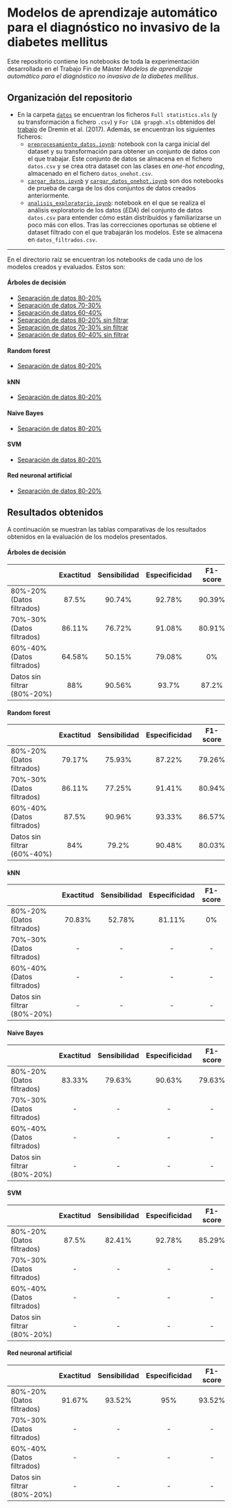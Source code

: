 # Modelos de aprendizaje automático para el diagnóstico no invasivo de la diabetes mellitus

Este repositorio contiene los notebooks de toda la experimentación desarrollada en el Trabajo Fin de Máster *Modelos de aprendizaje automático para el diagnóstico no invasivo de la diabetes mellitus*.

## Organización del repositorio

- En la carpeta [`datos`](./datos) se encuentran los ficheros `Full statistics.xls` (y su transformación a fichero `.csv`) y `For LDA grapgh.xls` obtenidos del [trabajo](https://zenodo.org/record/2525358#.YbFAQNDMLIX) de Dremin et al. (2017). Además, se encuentran los siguientes ficheros:
	* [`preprocesamiento_datos.ipynb`](./datos/preprocesamiento_datos.ipynb): notebook con la carga inicial del dataset y su transformación para obtener un conjunto de datos con el que trabajar. Este conjunto de datos se almacena en el fichero `datos.csv` y se crea otra dataset con las clases en _one-hot encoding_, almacenado en el fichero `datos_onehot.csv`.
	* [`cargar_datos.ipynb`](./datos/cargar_datos.ipynb) y [`cargar_datos_onehot.ipynb`](./datos/cargar_datos_onehot.ipynb) son dos notebooks de prueba de carga de los dos conjuntos de datos creados anteriormente.
	* [`analisis_exploratorio.ipynb`](./datos/analisis_exploratorio.ipynb): notebook en el que se realiza el análisis exploratorio de los datos (_EDA_) del conjunto de datos `datos.csv` para entender cómo están distribuidos y familiarizarse un poco más con ellos. Tras las correcciones oportunas se obtiene el dataset filtrado con el que trabajarán los modelos. Este se almacena en `datos_filtrados.csv`.

---

En  el directorio raíz se encuentran los notebooks de cada uno de los modelos creados y evaluados. Estos son:
#### Árboles de decisión
- [Separación de datos 80-20%](./arboles_decision_80-20.ipynb)
- [Separación de datos 70-30%](./arboles_decision_70-30.ipynb)
- [Separación de datos 60-40%](./arboles_decision_60-40.ipynb)
- [Separación de datos 80-20% sin filtrar](./arboles_decision_80-20_raw.ipynb)
- [Separación de datos 70-30% sin filtrar](./arboles_decision_70-30_raw.ipynb)
- [Separación de datos 60-40% sin filtrar](./arboles_decision_60-40_raw.ipynb)


#### Random forest
- [Separación de datos 80-20%](./random_forest_80-20.ipynb)


#### kNN
- [Separación de datos 80-20%](./knn_80-20.ipynb)


#### Naive Bayes
- [Separación de datos 80-20%](./naive_bayes_80-20.ipynb)


#### SVM
- [Separación de datos 80-20%](./svm_80-20.ipynb)


#### Red neuronal artificial
- [Separación de datos 80-20%](./red_neuronal_80-20.ipynb)

## Resultados obtenidos
A continuación se muestran las tablas comparativas de los resultados obtenidos en la evaluación de los modelos presentados.

#### Árboles de decisión

|  | Exactitud | Sensibilidad | Especificidad | F1-score |
| --- |:---:|:---:|:---:|:---:|
| 80%-20% (Datos filtrados) | 87.5% | 90.74% | 92.78% | 90.39% |
| 70%-30% (Datos filtrados) | 86.11% | 76.72% | 91.08% | 80.91% |
| 60%-40% (Datos filtrados) | 64.58% | 50.15% | 79.08% | 0% |
| Datos sin filtrar (80%-20%) | 88% | 90.56% | 93.7% | 87.2% |

#### Random forest

|  | Exactitud | Sensibilidad | Especificidad | F1-score |
| --- |:---:|:---:|:---:|:---:|
| 80%-20% (Datos filtrados) | 79.17% | 75.93% | 87.22% | 79.26% |
| 70%-30% (Datos filtrados) | 86.11% | 77.25% | 91.41% | 80.94% |
| 60%-40% (Datos filtrados) | 87.5% | 90.96% | 93.33% | 86.57% |
| Datos sin filtrar (60%-40%) | 84% | 79.2% | 90.48% | 80.03% |

#### kNN

|  | Exactitud | Sensibilidad | Especificidad | F1-score |
| --- |:---:|:---:|:---:|:---:|
| 80%-20% (Datos filtrados) | 70.83% | 52.78% | 81.11% | 0% |
| 70%-30% (Datos filtrados) | - | - | - | - |
| 60%-40% (Datos filtrados) | - | - | - | - |
| Datos sin filtrar (80%-20%) | - | - | - | - |

#### Naive Bayes

|  | Exactitud | Sensibilidad | Especificidad | F1-score |
| --- |:---:|:---:|:---:|:---:|
| 80%-20% (Datos filtrados) | 83.33% | 79.63% | 90.63% | 79.63% |
| 70%-30% (Datos filtrados) | - | - | - | - |
| 60%-40% (Datos filtrados) | - | - | - | - |
| Datos sin filtrar (80%-20%) | - | - | - | - |

#### SVM

|  | Exactitud | Sensibilidad | Especificidad | F1-score |
| --- |:---:|:---:|:---:|:---:|
| 80%-20% (Datos filtrados) | 87.5% | 82.41% | 92.78% | 85.29% |
| 70%-30% (Datos filtrados) | - | - | - | - |
| 60%-40% (Datos filtrados) | - | - | - | - |
| Datos sin filtrar (80%-20%) | - | - | - | - |

#### Red neuronal artificial

|  | Exactitud | Sensibilidad | Especificidad | F1-score |
| --- |:---:|:---:|:---:|:---:|
| 80%-20% (Datos filtrados) | 91.67% | 93.52% | 95% | 93.52% |
| 70%-30% (Datos filtrados) | - | - | - | - |
| 60%-40% (Datos filtrados) | - | - | - | - |
| Datos sin filtrar (80%-20%) | - | - | - | - |

